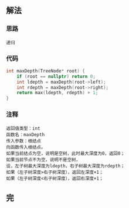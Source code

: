 ## 解法

### 思路

```
递归
```

### 代码

```c++
int maxDepth(TreeNode* root) {
    if (root == nullptr) return 0;
    int ldepth = maxDepth(root->left);
    int rdepth = maxDepth(root->right);
    return max(ldepth, rdepth) + 1;
}
```

### 注释

```
返回值类型：int
函数名：maxDepth
传入参数：根结点
向函数传入根结点。
如果当前结点为空，说明是空树，此时最大深度为0，返回0；
如果当前节点不为空，说明不是空树，
设，左子树最大深度为ldepth，右子树最大深度为rdepth；
如果（左子树深度>右子树深度），返回左深度+1；
如果（左子树深度<右子树深度），返回右深度+1；
```

## 完